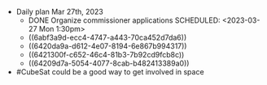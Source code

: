 - Daily plan Mar 27th, 2023
	- DONE Organize commissioner applications
	  SCHEDULED: <2023-03-27 Mon 1:30pm>
	- ((6abf3a9d-ecc4-4747-a443-70ca452d7da6))
	- ((6420da9a-d612-4e07-8194-6e867b994317))
	- ((6421300f-c652-46c4-81b3-7b92cd9fcb8c))
	- ((64209d7a-5054-4077-8cab-b482413389a0))
- #CubeSat could be a good way to get involved in space